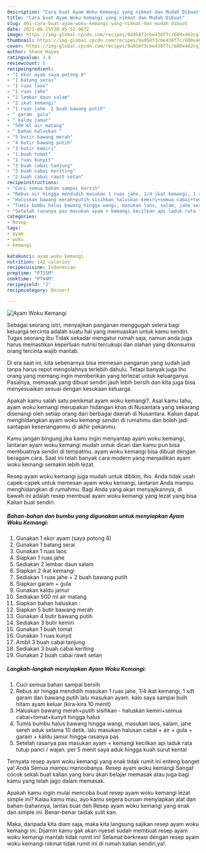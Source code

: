 ```yaml
---
description: "Cara buat Ayam Woku Kemangi yang nikmat dan Mudah Dibuat"
title: "Cara buat Ayam Woku Kemangi yang nikmat dan Mudah Dibuat"
slug: 461-cara-buat-ayam-woku-kemangi-yang-nikmat-dan-mudah-dibuat
date: 2021-06-25T20:45:52.067Z
image: https://img-global.cpcdn.com/recipes/9a958f3cbe438f7c/680x482cq70/ayam-woku-kemangi-foto-resep-utama.jpg
thumbnail: https://img-global.cpcdn.com/recipes/9a958f3cbe438f7c/680x482cq70/ayam-woku-kemangi-foto-resep-utama.jpg
cover: https://img-global.cpcdn.com/recipes/9a958f3cbe438f7c/680x482cq70/ayam-woku-kemangi-foto-resep-utama.jpg
author: Shane Hayes
ratingvalue: 3.8
reviewcount: 5
recipeingredient:
- "1 ekor ayam saya potong 8"
- "1 batang serai"
- "1 ruas laos"
- "1 ruas jahe"
- "2 lembar daun salam"
- "2 ikat kemangi"
- "1 ruas jahe  2 buah bawang putih"
- " garam  gula"
- " kaldu jamur"
- "500 ml air matang"
- " bahan haluskan "
- "5 butir bawang merah"
- "4 butir bawang putih"
- "3 butir kemiri"
- "1 buah tomat"
- "1 ruas kunyit"
- "3 buah cabai tanjung"
- "3 buah cabai keriting"
- "2 buah cabai rawit setan"
recipeinstructions:
- "Cuci semua bahan sampai bersih"
- "Rebus air hingga mendidih masukan 1 ruas jahe, 1/4 ikat kemangi, 1 sdt garam dan bawang putih lalu masukan ayam. kalo saya sampai buih hitam ayam keluar (kira-kira 10 menit)"
- "Haluskan bawang merah+putih sisihkan haluskan kemiri+semua cabai+tomat+kunyit hingga halus"
- "Tumis bumbu halus bawang hingga wangi, masukan laos, salam, jahe sereh aduk selama 10 detik. lalu masukan halusan cabai + air + gula + garam + kaldu jamur hingga rasanya pas"
- "Setelah rasanya pas masukan ayam + kemangi kecilkan api laduk rata tutup panci / wajan. per 5 menit saya aduk hingga kuah surut kental"
categories:
- Resep
tags:
- ayam
- woku
- kemangi

katakunci: ayam woku kemangi 
nutrition: 142 calories
recipecuisine: Indonesian
preptime: "PT15M"
cooktime: "PT44M"
recipeyield: "2"
recipecategory: Dessert

---
```



![Ayam Woku Kemangi](https://img-global.cpcdn.com/recipes/9a958f3cbe438f7c/680x482cq70/ayam-woku-kemangi-foto-resep-utama.jpg)

Sebagai seorang istri, menyajikan panganan menggugah selera bagi keluarga tercinta adalah suatu hal yang memuaskan untuk kamu sendiri. Tugas seorang ibu Tidak sekadar mengatur rumah saja, namun anda juga harus memastikan keperluan nutrisi tercukupi dan olahan yang dikonsumsi orang tercinta wajib mantab.

Di era  saat ini, kita sebenarnya bisa memesan panganan yang sudah jadi tanpa harus repot mengolahnya terlebih dahulu. Tetapi banyak juga lho orang yang memang ingin memberikan yang terlezat untuk keluarganya. Pasalnya, memasak yang dibuat sendiri jauh lebih bersih dan kita juga bisa menyesuaikan sesuai dengan kesukaan keluarga. 



Apakah kamu salah satu penikmat ayam woku kemangi?. Asal kamu tahu, ayam woku kemangi merupakan hidangan khas di Nusantara yang sekarang disenangi oleh setiap orang dari berbagai daerah di Nusantara. Kalian dapat menghidangkan ayam woku kemangi sendiri di rumahmu dan boleh jadi santapan kesenanganmu di akhir pekanmu.

Kamu jangan bingung jika kamu ingin menyantap ayam woku kemangi, lantaran ayam woku kemangi mudah untuk dicari dan kamu pun bisa membuatnya sendiri di tempatmu. ayam woku kemangi bisa dibuat dengan beragam cara. Saat ini telah banyak cara modern yang menjadikan ayam woku kemangi semakin lebih lezat.

Resep ayam woku kemangi juga mudah untuk dibikin, lho. Anda tidak usah capek-capek untuk memesan ayam woku kemangi, lantaran Anda mampu menghidangkan di rumahmu. Bagi Anda yang akan menyajikannya, di bawah ini adalah resep membuat ayam woku kemangi yang lezat yang bisa Kalian buat sendiri.

<!--inarticleads1-->

##### Bahan-bahan dan bumbu yang digunakan untuk menyiapkan Ayam Woku Kemangi:

1. Gunakan 1 ekor ayam (saya potong 8)
1. Gunakan 1 batang serai
1. Gunakan 1 ruas laos
1. Siapkan 1 ruas jahe
1. Sediakan 2 lembar daun salam
1. Siapkan 2 ikat kemangi
1. Sediakan 1 ruas jahe + 2 buah bawang putih
1. Siapkan  garam + gula
1. Gunakan  kaldu jamur
1. Sediakan 500 ml air matang
1. Siapkan  bahan haluskan :
1. Siapkan 5 butir bawang merah
1. Gunakan 4 butir bawang putih
1. Sediakan 3 butir kemiri
1. Gunakan 1 buah tomat
1. Gunakan 1 ruas kunyit
1. Ambil 3 buah cabai tanjung
1. Sediakan 3 buah cabai keriting
1. Gunakan 2 buah cabai rawit setan




<!--inarticleads2-->

##### Langkah-langkah menyiapkan Ayam Woku Kemangi:

1. Cuci semua bahan sampai bersih
1. Rebus air hingga mendidih masukan 1 ruas jahe, 1/4 ikat kemangi, 1 sdt garam dan bawang putih lalu masukan ayam. kalo saya sampai buih hitam ayam keluar (kira-kira 10 menit)
1. Haluskan bawang merah+putih sisihkan - haluskan kemiri+semua cabai+tomat+kunyit hingga halus
1. Tumis bumbu halus bawang hingga wangi, masukan laos, salam, jahe sereh aduk selama 10 detik. lalu masukan halusan cabai + air + gula + garam + kaldu jamur hingga rasanya pas
1. Setelah rasanya pas masukan ayam + kemangi kecilkan api laduk rata tutup panci / wajan. per 5 menit saya aduk hingga kuah surut kental




Ternyata resep ayam woku kemangi yang enak tidak rumit ini enteng banget ya! Anda Semua mampu mencobanya. Resep ayam woku kemangi Sangat cocok sekali buat kalian yang baru akan belajar memasak atau juga bagi kamu yang telah jago dalam memasak.

Apakah kamu ingin mulai mencoba buat resep ayam woku kemangi lezat simple ini? Kalau kamu mau, ayo kamu segera buruan menyiapkan alat dan bahan-bahannya, lantas buat deh Resep ayam woku kemangi yang enak dan simple ini. Benar-benar taidak sulit kan. 

Maka, daripada kita diam saja, maka kita langsung sajikan resep ayam woku kemangi ini. Dijamin kamu gak akan nyesel sudah membuat resep ayam woku kemangi mantab tidak rumit ini! Selamat berkreasi dengan resep ayam woku kemangi nikmat tidak rumit ini di rumah kalian sendiri,ya!.

